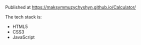 Published at https://maksymmuzychyshyn.github.io/Calculator/

The tech stack is:

- HTML5
- CSS3
- JavaScript


